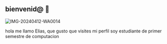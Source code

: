 ## bienvenid@ 👋
![IMG-20240412-WA0014](https://github.com/user-attachments/assets/1aa9dfac-96fe-4d32-a76c-3dfcb208a9cd)

hola me llamo Elias, que gusto que visites mi perfil soy estudiante de primer semestre de computacion 
<!--
**Eliasjose564/Eliasjose564** is a ✨ _special_ ✨ repository because its `README.md` (this file) appears on your GitHub profile.

Here are some ideas to get you started:

- 🔭 I’m currently working on ...
- 🌱 I’m currently learning ...
- 👯 I’m looking to collaborate on ...
- 🤔 I’m looking for help with ...
- 💬 Ask me about ...
- 📫 How to reach me: ...
- 😄 Pronouns: ...
- ⚡ Fun fact: ...
-->
